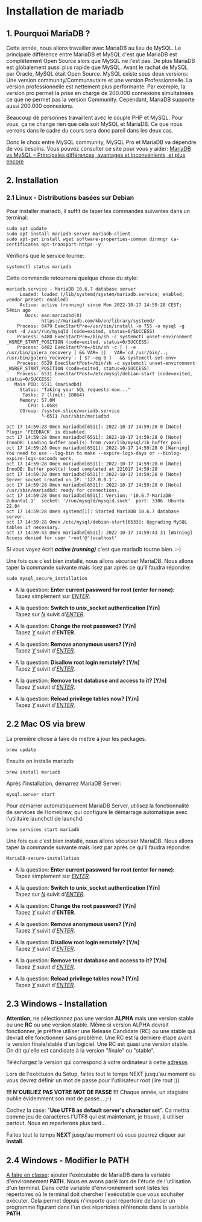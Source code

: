 # Installation de mariadb
## 1. Pourquoi MariaDB ?
Cette année, nous allons travailler avec MariaDB au lieu de MySQL. Le principale différence entre MariaDB et MySQL c'est que MariaDB est complètement Open Source alors que MySQL ne l'est pas. De plus MariaDB est globalement aussi plus rapide que MySQL. Avant le rachat de MySQL par Oracle, MySQL était Open Source. MySQL existe sous deux versions: Une version community/Communautaire et une version Professionnelle. La version professionnelle est nettement plus performante. Par exemple, la version pro permet la prise en charge de 200.000 connexions simultatnées ce que ne permet pas la version Community. Cependant, MariaDB supporte aussi 200.000 connexions.

Beaucoup de personnes travaillent avec le couple PHP et MySQL. Pour vous, ça ne change rien que cela soit MySQL et MariaDB. Ce que nous verrons dans le cadre du cours sera donc pareil dans les deux cas.

Donc le choix entre MySQL community, MySQL Pro et MariaDB va dépendre de vos besoins.
Vous pouvez consulter ce site pour vous y aider: [MariaDB vs MySQL – Principales différences, avantages et inconvénients, et plus encore](https://www.hostinger.fr/tutoriels/mariadb-vs-mysql)

## 2. Installation
### 2.1 Linux - Distributions basées sur Debian
Pour installer mariadb, il suffit de taper les commandes suivantes dans un terminal:
```console
sudo apt update
sudo apt install mariadb-server mariadb-client
sudo apt-get install wget software-properties-common dirmngr ca-certificates apt-transport-https -y
```
Vérifions que le service tourne:
```console
systemctl status mariadb
```
Cette commande retournera quelque chose du style:
```console
mariadb.service - MariaDB 10.6.7 database server
     Loaded: loaded (/lib/systemd/system/mariadb.service; enabled; vendor preset: enabled)
     Active: active (running) since Mon 2022-10-17 14:59:28 CEST; 54min ago
       Docs: man:mariadbd(8)
             https://mariadb.com/kb/en/library/systemd/
    Process: 6479 ExecStartPre=/usr/bin/install -m 755 -o mysql -g root -d /var/run/mysqld (code=exited, status=0/SUCCESS)
    Process: 6480 ExecStartPre=/bin/sh -c systemctl unset-environment _WSREP_START_POSITION (code=exited, status=0/SUCCESS)
    Process: 6482 ExecStartPre=/bin/sh -c [ ! -e /usr/bin/galera_recovery ] && VAR= ||   VAR=`cd /usr/bin/..; /usr/bin/galera_recovery`; [ $? -eq 0 ]   && systemctl set-env>
    Process: 6529 ExecStartPost=/bin/sh -c systemctl unset-environment _WSREP_START_POSITION (code=exited, status=0/SUCCESS)
    Process: 6531 ExecStartPost=/etc/mysql/debian-start (code=exited, status=0/SUCCESS)
   Main PID: 6511 (mariadbd)
     Status: "Taking your SQL requests now..."
      Tasks: 7 (limit: 18864)
     Memory: 57.0M
        CPU: 1.058s
     CGroup: /system.slice/mariadb.service
             └─6511 /usr/sbin/mariadbd

oct 17 14:59:28 Omen mariadbd[6511]: 2022-10-17 14:59:28 0 [Note] Plugin 'FEEDBACK' is disabled.
oct 17 14:59:28 Omen mariadbd[6511]: 2022-10-17 14:59:28 0 [Note] InnoDB: Loading buffer pool(s) from /var/lib/mysql/ib_buffer_pool
oct 17 14:59:28 Omen mariadbd[6511]: 2022-10-17 14:59:28 0 [Warning] You need to use --log-bin to make --expire-logs-days or --binlog-expire-logs-seconds work.
oct 17 14:59:28 Omen mariadbd[6511]: 2022-10-17 14:59:28 0 [Note] InnoDB: Buffer pool(s) load completed at 221017 14:59:28
oct 17 14:59:28 Omen mariadbd[6511]: 2022-10-17 14:59:28 0 [Note] Server socket created on IP: '127.0.0.1'.
oct 17 14:59:28 Omen mariadbd[6511]: 2022-10-17 14:59:28 0 [Note] /usr/sbin/mariadbd: ready for connections.
oct 17 14:59:28 Omen mariadbd[6511]: Version: '10.6.7-MariaDB-2ubuntu1.1'  socket: '/run/mysqld/mysqld.sock'  port: 3306  Ubuntu 22.04
oct 17 14:59:28 Omen systemd[1]: Started MariaDB 10.6.7 database server.
oct 17 14:59:28 Omen /etc/mysql/debian-start[6533]: Upgrading MySQL tables if necessary.
oct 17 14:59:43 Omen mariadbd[6511]: 2022-10-17 14:59:43 31 [Warning] Access denied for user 'root'@'localhost'
```
Si vous voyez écrit ***active (running)*** c'est que mariadb tourne bien. :-)

Une fois que c'est bien installé, nous allons sécuriser MariaDB. Nous allons taper la commande suivante mais lisez par après ce qu'il faudra répondre:
```console
sudo mysql_secure_installation
```
- A la question: **Enter current password for root (enter for none):**   
Tapez simplement sur <ins>_ENTER_</ins>.

- A la question: **Switch to unix_socket authentication [Y/n]**  
  Tapez sur <ins>_N_</ins> suivit d'<ins>_ENTER_</ins>.

- A la question: **Change the root password? [Y/n]**  
  Tapez <ins>_Y_</ins> suivit d'**ENTER**.

- A la question: **Remove anonymous users? [Y/n]**  
  Tapez <ins>_Y_</ins> suivit d'<ins>_ENTER_</ins>.

- A la question: **Disallow root login remotely? [Y/n]**  
  Tapez <ins>_Y_</ins> suivit d'<ins>_ENTER_</ins>.

- A la question: **Remove test database and access to it? [Y/n]**  
  Tapez <ins>_Y_</ins> suivit d'<ins>_ENTER_</ins>.

- A la question: **Reload privilege tables now? [Y/n]**  
  Tapez <ins>_Y_</ins> suivit d'<ins>_ENTER_</ins>.

## 2.2 Mac OS via brew
La première chose à faire de mettre à jour les packages.
```console
brew update
```
Ensuite on installe mariadb:
```console
brew install mariadb
```

Après l'installation, démarrez MariaDB Server:
```
mysql.server start
```
Pour démarrer automatiquement MariaDB Server, utilisez la fonctionnalité de services de Homebrew, qui configure le démarrage automatique avec l'utilitaire launchctl de launchd:
```console
brew services start mariadb
```

Une fois que c'est bien installé, nous allons sécuriser MariaDB. Nous allons taper la commande suivante mais lisez par après ce qu'il faudra répondre:

```console
MariaDB-secure-installation
```
- A la question: **Enter current password for root (enter for none):**   
Tapez simplement sur <ins>_ENTER_</ins>.

- A la question: **Switch to unix_socket authentication [Y/n]**  
  Tapez sur <ins>_N_</ins> suivit d'<ins>_ENTER_</ins>.

- A la question: **Change the root password? [Y/n]**  
  Tapez <ins>_Y_</ins> suivit d'**ENTER**.

- A la question: **Remove anonymous users? [Y/n]**  
  Tapez <ins>_Y_</ins> suivit d'<ins>_ENTER_</ins>.

- A la question: **Disallow root login remotely? [Y/n]**  
  Tapez <ins>_Y_</ins> suivit d'<ins>_ENTER_</ins>.

- A la question: **Remove test database and access to it? [Y/n]**  
  Tapez <ins>_Y_</ins> suivit d'<ins>_ENTER_</ins>.

- A la question: **Reload privilege tables now? [Y/n]**  
  Tapez <ins>_Y_</ins> suivit d'<ins>_ENTER_</ins>.


## 2.3 Windows - Installation
**Attention**, ne sélectionnez pas une version **ALPHA** mais une version stable ou une **RC** ou une version stable. Même si version ALPHA devrait fonctionner, je préfère utiliser une Release Candidate (RC) ou une stable qui devrait elle fonctionner sans problème. Une RC est la dernière étape avant la version finale/stable d'un logiciel. Une RC est quasi une version stable. On dit qu'elle est candidate à la version "finale" ou "stable".

Téléchargez la version qui correspond à votre ordinateur à cette [adresse](https://mariadb.org/download/?t=mariadb&p=mariadb&r=10.11.0&os=windows&cpu=x86_64&pkg=msi&m=serverion).


Lors de l'exéctuion du Setup, faites tout le temps NEXT jusqu'au moment où vous devrez définir un mot de passe pour l'utilisateur root (lire rout :)).

**!!! N'OUBLIEZ PAS VOTRE MOT DE PASSE !!!**
Chaque année, un stagiaire oublie évidemment son mot de passe... ;-)

Cochez la case: "**Use UTF8 as default server's character set**". Ca mettra comme jeu de caractères l'UTF8 qui est maintenant, je trouve, à utiliser partout. Nous en reparlerons plus tard...

Faites tout le temps **NEXT** jusqu'au moment où vous pourrez cliquer sur **Install**. 


## 2.4 Windows - Modifier le PATH
<ins>A faire en classe</ins>: ajouter l'exécutable de MariaDB dans la variable d'environnement **PATH**. Nous en avons parlé lors de l'étude de l'utilisation d'un terminal. Dans cette variable d'environnement sont listés les répertoires où le terminal doit chercher l'exécutable que vous souhaiter exécuter. Cela permet depuis n'importe quel répertoire de lancer un programme figurant dans l'un des répertoires référencés dans la variable **PATH**.
